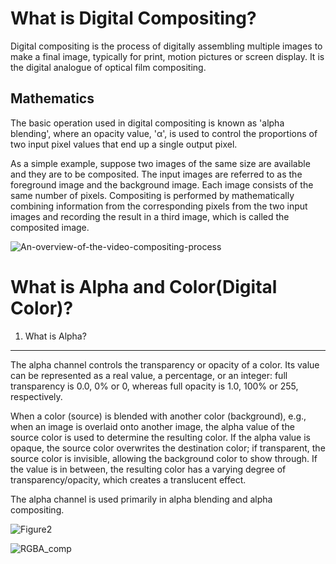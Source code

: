 What is Digital Compositing?
========================
Digital compositing is the process of digitally assembling multiple images to make a final image, typically for print, motion pictures or screen display. It is the digital analogue of optical film compositing.

Mathematics
-----------
The basic operation used in digital compositing is known as 'alpha blending', where an opacity value, 'α', is used to control the proportions of two input pixel values that end up a single output pixel.

As a simple example, suppose two images of the same size are available and they are to be composited. The input images are referred to as the foreground image and the background image. Each image consists of the same number of pixels. Compositing is performed by mathematically combining information from the corresponding pixels from the two input images and recording the result in a third image, which is called the composited image.


![An-overview-of-the-video-compositing-process](https://user-images.githubusercontent.com/71237760/93716938-7ccdd680-fbad-11ea-9b13-9cb3e7d90d88.png)







What is Alpha and Color(Digital Color)?
====================================
1. What is Alpha?
-------------
The alpha channel controls the transparency or opacity of a color. Its value can be represented as a real value, a percentage, or an integer: full transparency is 0.0, 0% or 0, whereas full opacity is 1.0, 100% or 255, respectively.

When a color (source) is blended with another color (background), e.g., when an image is overlaid onto another image, the alpha value of the source color is used to determine the resulting color. If the alpha value is opaque, the source color overwrites the destination color; if transparent, the source color is invisible, allowing the background color to show through. If the value is in between, the resulting color has a varying degree of transparency/opacity, which creates a translucent effect.

The alpha channel is used primarily in alpha blending and alpha compositing.

![Figure2](https://user-images.githubusercontent.com/71237760/93716869-1052d780-fbad-11ea-930e-6e0326addb04.jpg)


![RGBA_comp](https://user-images.githubusercontent.com/71237760/93716906-4d1ece80-fbad-11ea-8d89-f7ef9df2a495.png)

